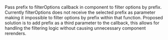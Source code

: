 Pass prefix to filterOptions callback in <Mentions> component to filter options by prefix. Currently filterOptions does not receive the selected prefix as parameter making it impossible to filter options by prefix within that function. Proposed solution is to add prefix as a third parameter to the callback, this allows for handling the filtering logic without causing unnecessary component rerenders.
